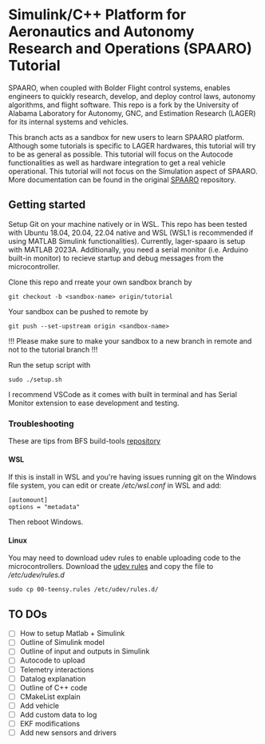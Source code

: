 # Simulink/C++ Platform for Aeronautics and Autonomy Research and Operations (SPAARO) Tutorial
SPAARO, when coupled with Bolder Flight control systems, enables engineers to quickly research, develop, and deploy control laws, autonomy algorithms, and flight software. This repo is a fork by the University of Alabama Laboratory for Autonomy, GNC, and Estimation Research (LAGER) for its internal systems and vehicles. 

This branch acts as a sandbox for new users to learn SPAARO platform. Although some tutorials is specific to LAGER hardwares, this tutorial will try to be as general as possible. This tutorial will focus on the Autocode functionalities as well as hardware integration to get a real vehicle operational. This tutorial will not focus on the Simulation aspect of SPAARO. More documentation can be found in the original [SPAARO](https://github.com/bolderflight/spaaro) repository.

## Getting started
Setup Git on your machine natively or in WSL. This repo has been tested with Ubuntu 18.04, 20.04, 22.04 native and WSL (WSL1 is recommended if using MATLAB Simulink functionalities). Currently, lager-spaaro is setup with MATLAB 2023A. Additionally, you need a serial monitor (i.e. Arduino built-in monitor) to recieve startup and debug messages from the microcontroller.

Clone this repo and rreate your own sandbox branch by 

```git checkout -b <sandbox-name> origin/tutorial```

Your sandbox can be pushed to remote by

```git push --set-upstream origin <sandbox-name>```

!!! Please make sure to make your sandbox to a new branch in remote and not to the tutorial branch !!!

Run the setup script with

```sudo ./setup.sh```

I recommend VSCode as it comes with built in terminal and has Serial Monitor extension to ease development and testing. 

### Troubleshooting
These are tips from BFS build-tools [repository](https://github.com/bolderflight/build-tools)
#### WSL
If this is install in WSL and you're having issues running git on the Windows file system, you can edit or create */etc/wsl.conf* in WSL and add:

```
[automount]
options = "metadata" 
```

Then reboot Windows. 

#### Linux
You may need to download udev rules to enable uploading code to the microcontrollers. Download the [udev rules](https://www.pjrc.com/teensy/00-teensy.rules) and copy the file to */etc/udev/rules.d* 

```
sudo cp 00-teensy.rules /etc/udev/rules.d/
```

## TO DOs
- [ ] How to setup Matlab + Simulink
- [ ] Outline of Simulink model
- [ ] Outline of input and outputs in Simulink
- [ ] Autocode to upload
- [ ] Telemetry interactions
- [ ] Datalog explanation
- [ ] Outline of C++ code
- [ ] CMakeList explain
- [ ] Add vehicle
- [ ] Add custom data to log
- [ ] EKF modifications
- [ ] Add new sensors and drivers
